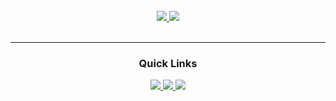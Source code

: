 <div align="center">
<picture>
  <source media="(prefers-color-scheme: dark)" srcset="https://user-images.githubusercontent.com/75707587/172062381-73249b55-915f-403e-a776-8b029d217bec.png">
  <img alt="" src="https://user-images.githubusercontent.com/75707587/172062380-0e80806c-14ad-4464-bee2-12b7ae88d6de.png">
</picture>
</div>

<br>

<div align='center'>
<a href='https://github.com/brunoocal/react-rendering-patterns'>
  
<img src='https://img.shields.io/badge/style-V1.0.0-green?color=%23FDD835&label=VERSION&style=for-the-badge'>
  
</a>
  
<a href='https://github.com/brunoocal/react-rendering-patterns/blob/main/LICENSE'>
  
<img src='https://img.shields.io/github/license/brunoocal/react-rendering-patterns?style=for-the-badge'>
  
</a>
  
</div>

<br />

---

<div align='center'>
  
### Quick Links
  
<a href='https://react-rendering-patterns-git-ssg-brunoocal.vercel.app/'>
  
<img src='https://img.shields.io/badge/SSG-orange?style=for-the-badge'>
  
</a>
  
<a href='https://react-rendering-patterns-git-isr-brunoocal.vercel.app/'>
  
<img src='https://img.shields.io/badge/ISR-blue?style=for-the-badge'>
  
</a>
  
<a href='https://react-rendering-patterns-git-ondemand-isr-brunoocal.vercel.app/'>
  
<img src='https://img.shields.io/badge/On Demand ISR-red?style=for-the-badge'>
  
</a>
  
<br />
  
<br />
  
</div>
